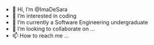 - 👋 Hi, I’m @ImaDeSara
- 👀 I’m interested in coding
- 🌱 I’m currently a Software Engineering undergraduate
- 💞️ I’m looking to collaborate on ...
- 📫 How to reach me ...

<!---
ImaDeSara/ImaDeSara is a ✨ special ✨ repository because its `README.md` (this file) appears on your GitHub profile.
You can click the Preview link to take a look at your changes.
--->
